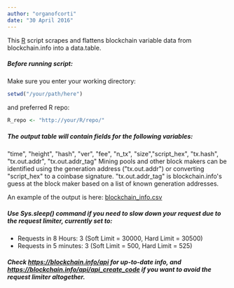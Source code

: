 ```yaml
---
author: "organofcorti"
date: "30 April 2016"
---
```


This [R](http://r-project.org) script scrapes and flattens blockchain variable data from blockchain.info into a data.table. 


##### Before running script:
Make sure you enter your working directory:  
```R
setwd("/your/path/here")
```  
and preferred R repo:  
```R
R_repo <- "http://your/R/repo/"
```
  
##### The output table will contain fields for the following variables:
"time", "height", "hash", "ver", "fee", "n_tx", "size","script_hex", "tx.hash", "tx.out.addr", "tx.out.addr_tag"
Mining pools and other block makers can be identified using the generation address ("tx.out.addr") or converting "script_hex" to a coinbase signature. "tx.out.addr_tag" is blockchain.info's guess at the block maker based on a list of known generation addresses.  

An example of the output is here: [blockchain_info.csv](https://github.com/organofcorti/blockchain-info-scraper/blob/master/blockchain_info.csv)


##### Use Sys.sleep() command if you need to slow down your request due to the request limiter, currently set to:
   * Requests in 8 Hours: 3 (Soft Limit = 30000, Hard Limit = 30500) 
   * Requests in 5 minutes: 3 (Soft Limit = 500, Hard Limit = 525) 

  
##### Check https://blockchain.info/api for up-to-date info, and https://blockchain.info/api/api_create_code if you want to avoid the request limiter altogether.


